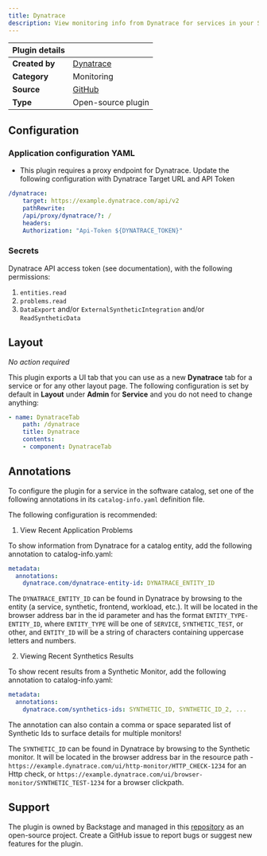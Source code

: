 ```yaml
---
title: Dynatrace
description: View monitoring info from Dynatrace for services in your Software Catalog.
---
```


| Plugin details |                                                                                |
| -------------- | ------------------------------------------------------------------------------ |
| **Created by** | [Dynatrace](https://www.dynatrace.com/)                                                      |
| **Category**   | Monitoring                                                                        |
| **Source**     | [GitHub](https://github.com/backstage/backstage/tree/master/plugins/dynatrace) |
| **Type**       | Open-source plugin                                                             |


## Configuration

### Application configuration YAML

- This plugin requires a proxy endpoint for Dynatrace. Update the following configuration with Dynatrace Target URL and API Token

```YAML
/dynatrace:
    target: https://example.dynatrace.com/api/v2
    pathRewrite:
    /api/proxy/dynatrace/?: /
    headers:
    Authorization: "Api-Token ${DYNATRACE_TOKEN}"
```

### Secrets

Dynatrace API access token (see documentation), with the following permissions:

1. `entities.read`
2. `problems.read`
3. `DataExport` and/or `ExternalSyntheticIntegration` and/or `ReadSyntheticData`

## Layout

_No action required_

This plugin exports a UI tab that you can use as a new **Dynatrace** tab for a service or for any other layout page. The following configuration is set by default in **Layout** under **Admin** for **Service** and you do not need to change anything:

```YAML
- name: DynatraceTab
    path: /dynatrace
    title: Dynatrace
    contents:
    - component: DynatraceTab
```

## Annotations

To configure the plugin for a service in the software catalog, set one of the following annotations in its `catalog-info.yaml` definition file.

The following configuration is recommended:

1. View Recent Application Problems

To show information from Dynatrace for a catalog entity, add the following annotation to catalog-info.yaml:

```YAML
metadata:
  annotations:
    dynatrace.com/dynatrace-entity-id: DYNATRACE_ENTITY_ID
```

The `DYNATRACE_ENTITY_ID` can be found in Dynatrace by browsing to the entity (a service, synthetic, frontend, workload, etc.). It will be located in the browser address bar in the id parameter and has the format `ENTITY_TYPE-ENTITY_ID`, where `ENTITY_TYPE` will be one of `SERVICE`, `SYNTHETIC_TEST`, or other, and `ENTITY_ID` will be a string of characters containing uppercase letters and numbers.

2. Viewing Recent Synthetics Results

To show recent results from a Synthetic Monitor, add the following annotation to catalog-info.yaml:

```YAML
metadata:
  annotations:
    dynatrace.com/synthetics-ids: SYNTHETIC_ID, SYNTHETIC_ID_2, ...
```

The annotation can also contain a comma or space separated list of Synthetic Ids to surface details for multiple monitors!

The `SYNTHETIC_ID` can be found in Dynatrace by browsing to the Synthetic monitor. It will be located in the browser address bar in the resource path - `https://example.dynatrace.com/ui/http-monitor/HTTP_CHECK-1234` for an Http check, or `https://example.dynatrace.com/ui/browser-monitor/SYNTHETIC_TEST-1234` for a browser clickpath.


## Support

The plugin is owned by Backstage and managed in this [repository](https://github.com/backstage/backstage/tree/master/plugins/dynatrace) as an open-source project. Create a GitHub issue to report bugs or suggest new features for the plugin.

